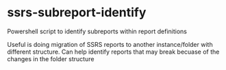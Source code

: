 # ssrs-subreport-identify
Powershell script to identify subreports within report definitions

Useful is doing migration of SSRS reports to another instance/folder with different structure. Can help identify reports that may break becuase of the changes in the folder structure
